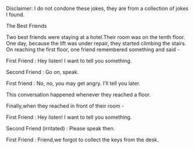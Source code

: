 Disclaimer: I do not condone these jokes, they are from a collection of jokes I found.

The Best Friends

Two best friends were staying at a hotel.Their room was on the tenth floor. One day, because the lift was under repair, they started climbing the stairs. On reaching the first floor, one friend remembered something and said -
 
First Friend : Hey listen! I want to tell you something.

Second Friend : Go on, speak.

First friend : No, no, you may get angry. I'll tell you later.

This conversation happened whenever they reached a floor.

Finally,when they reached in front of their room -

First Friend : Hey listen! I want to tell you something.

Second Friend (irritated) : Please speak then.

First Friend : Friend,we forgot to collect the keys from the desk.

